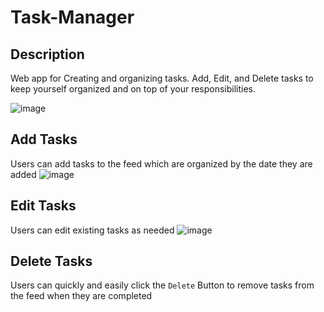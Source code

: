 # Task-Manager
## Description
Web app for Creating and organizing tasks. Add, Edit, and Delete tasks to keep yourself organized and on top of your responsibilities.

![image](https://github.com/user-attachments/assets/b1673021-199d-47e3-a8d2-010268527859)

## Add Tasks
Users can add tasks to the feed which are organized by the date they are added
![image](https://github.com/user-attachments/assets/3d538c11-466b-427e-9f03-170c1e8302b4)


## Edit Tasks 
Users can edit existing tasks as needed
![image](https://github.com/user-attachments/assets/fa7099d2-bd18-47e6-90fb-da55d1906a83)

## Delete Tasks
Users can quickly and easily click the `Delete` Button to remove tasks from the feed when they are completed
